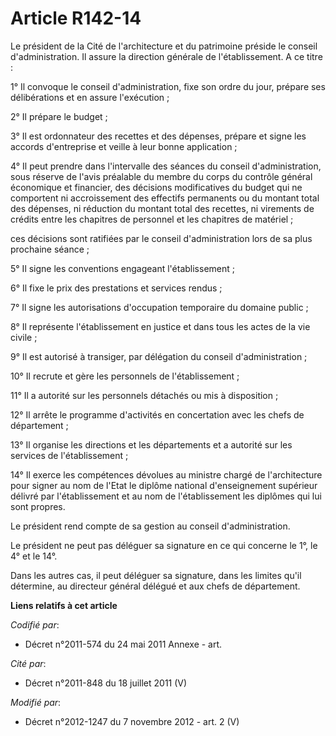 # Article R142-14

Le président de la Cité de l'architecture et du patrimoine préside le conseil d'administration. Il assure la direction
générale de l'établissement. A ce titre :

1° Il convoque le conseil d'administration, fixe son ordre du jour, prépare ses délibérations et en assure l'exécution ;

2° Il prépare le budget ;

3° Il est ordonnateur des recettes et des dépenses, prépare et signe les accords d'entreprise et veille à leur bonne
application ;

4° Il peut prendre dans l'intervalle des séances du conseil d'administration, sous réserve de l'avis préalable du membre du
corps du contrôle général économique et financier, des décisions modificatives du budget qui ne comportent ni accroissement
des effectifs permanents ou du montant total des dépenses, ni réduction du montant total des recettes, ni virements de
crédits entre les chapitres de personnel et les chapitres de matériel ; 

ces décisions sont ratifiées par le conseil d'administration lors de sa plus prochaine séance ;

5° Il signe les conventions engageant l'établissement ;

6° Il fixe le prix des prestations et services rendus ;

7° Il signe les autorisations d'occupation temporaire du domaine public ;

8° Il représente l'établissement en justice et dans tous les actes de la vie civile ;

9° Il est autorisé à transiger, par délégation du conseil d'administration ;

10° Il recrute et gère les personnels de l'établissement ;

11° Il a autorité sur les personnels détachés ou mis à disposition ;

12° Il arrête le programme d'activités en concertation avec les chefs de département ;

13° Il organise les directions et les départements et a autorité sur les services de l'établissement ;

14° Il exerce les compétences dévolues au ministre chargé de l'architecture pour signer au nom de l'Etat le diplôme national
d'enseignement supérieur délivré par l'établissement et au nom de l'établissement les diplômes qui lui sont propres.

Le président rend compte de sa gestion au conseil d'administration.

Le président ne peut pas déléguer sa signature en ce qui concerne le 1°, le 4° et le 14°.

Dans les autres cas, il peut déléguer sa signature, dans les limites qu'il détermine, au directeur général délégué et aux
chefs de département.

**Liens relatifs à cet article**

_Codifié par_:

  - Décret n°2011-574 du 24 mai 2011 Annexe - art.

_Cité par_:

  - Décret n°2011-848 du 18 juillet 2011 (V)

_Modifié par_:

  - Décret n°2012-1247 du 7 novembre 2012 - art. 2 (V)

